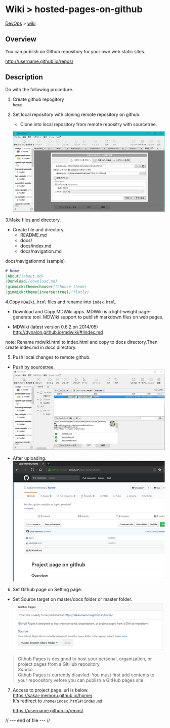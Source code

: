 Wiki > hosted-pages-on-github
====
[DevOps](../index.md) > [wiki](index.md)


Overview
----------
You can publish on Github repository for your own web static sites.

http://username.github.io/repos/

Description
-----------
Do with the following procedure.

1. Create github repogitory  
`home`

2. Set local repository with cloning remote repository on github.

    * Clone into local repository from remote repositry with sourcetree.

     ![sourcetree-github](./img/sourcetree-github-clone.JPG)

3.Make files and directory.

  * Create file and directory.
      - README.md
      - docs/
      - docs/index.md
      - docs/navigation.md

docs/navigationmd (sample)
```markdown
# home
[About](about.md)
[Donwload](download.md)
[gimmick:themechooser](Choose theme)
[gimmick:theme(inverse:true)](flatly)
```

4.Copy `MDWiki.html` files and rename into `index.html`.
  * Download and Copy MDWiki apps. MDWiki is a light-weight page-generate tool. MDWiki support to publish markdown files on web pages.

  * MDWiki (latest version 0.6.2 on 2014/05)  
   http://dynalon.github.io/mdwiki/#!index.md

note: Rename mdwiki.html to index.html and copy to docs directory.Then create index.md in docs directory.

5. Push local changes to remote github.
  * Push by sourcetree.
     ![sourcetree-github-push](./img/sourcetree-first-push.JPG)

  * After uploading.
    ![github-uploaded](./img/github-uploaded.JPG)

6. Set Github page on Setting page.

  * Set Source target on master/docs folder or master folder.
    ![github-setting](./img/github-setting.jpg)


> Github Pages is designed to host your personal, organization, or project pages from a GitHub repository.  
> *Source*  
> Github Pages is currently disavled. You must first add contents to your repoository vefore you can publish a GitHub pages site.

7. Access to project page.
  url is below.  
  https://sakai-memoru.github.io/home/  
  It's redirect to  `/home/index.html#!index.md`

    https://username.github.io/repos/

// --- end of file --- //
